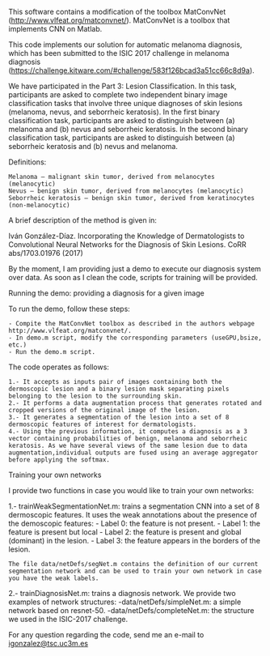 This software contains a modification of the toolbox MatConvNet (http://www.vlfeat.org/matconvnet/). MatConvNet is a toolbox that implements CNN on Matlab. 

This code implements our solution for automatic melanoma diagnosis, which has been submitted to the ISIC 2017 challenge in melanoma diagnosis (https://challenge.kitware.com/#challenge/583f126bcad3a51cc66c8d9a). 

We have participated in the Part 3: Lesion Classification. In this task, participants are asked to complete two independent binary image classification tasks that involve three unique diagnoses of skin lesions (melanoma, nevus, and seborrheic keratosis). In the first binary classification task, participants are asked to distinguish between (a) melanoma and (b) nevus and seborrheic keratosis. In the second binary classification task, participants are asked to distinguish between (a) seborrheic keratosis and (b) nevus and melanoma.

Definitions:

    Melanoma – malignant skin tumor, derived from melanocytes (melanocytic)
    Nevus – benign skin tumor, derived from melanocytes (melanocytic)
    Seborrheic keratosis – benign skin tumor, derived from keratinocytes (non-melanocytic)

A brief description of the method is given in:

Iván González-Díaz. Incorporating the Knowledge of Dermatologists to Convolutional Neural Networks for the Diagnosis of Skin Lesions. CoRR abs/1703.01976 (2017)

By the moment, I am providing just a demo to execute our diagnosis system over data. As soon as I clean the code, scripts for training will be provided.


Running the demo: providing a diagnosis for a given image

To run the demo, follow these steps:

	- Compite the MatConvNet toolbox as described in the authors webpage http://www.vlfeat.org/matconvnet/.
	- In demo.m script, modify the corresponding parameters (useGPU,bsize, etc.)
	- Run the demo.m script.

The code operates as follows:

	1.- It accepts as inputs pair of images containing both the dermoscopic lesion and a binary lesion mask separating pixels belonging to the lesion to the surrounding skin.
	2.- It performs a data augmentation process that generates rotated and cropped versions of the original image of the lesion.
	3.- It generates a segmentation of the lesion into a set of 8 dermoscopic features of interest for dermatologists.
	4.- Using the previous information, it computes a diagnosis as a 3 vector containing probabilities of benign, melanoma and seborrheic keratosis. As we have several views of the same lesion due to data augmentation,individual outputs are fused using an average aggregator before applying the softmax. 



Training your own networks


I provide two functions in case you would like to train your own networks:

1.- trainWeakSegmentationNet.m: trains a segmentation CNN into a set of 8 dermoscopic features. It uses the weak annotations about the presence of the demoscopic features:
	- Label 0: the feature is not present.
	- Label 1: the feature is present but local
	- Label 2: the feature is present and global (dominant) in the lesion.
	- Label 3: the feature appears in the borders of the lesion.
        
	The file data/netDefs/segNet.m contains the definition of our current segmentation network and can be used to train your own network in case you have the weak labels.

2.- trainDiagnosisNet.m: trains a diagnosis network. We provide two examples of network structures:
	-data/netDefs/simpleNet.m: a simple network based on resnet-50.
	-data/netDefs/completeNet.m: the structure we used in the ISIC-2017 challenge.


For any question regarding the code, send me an e-mail to igonzalez@tsc.uc3m.es







